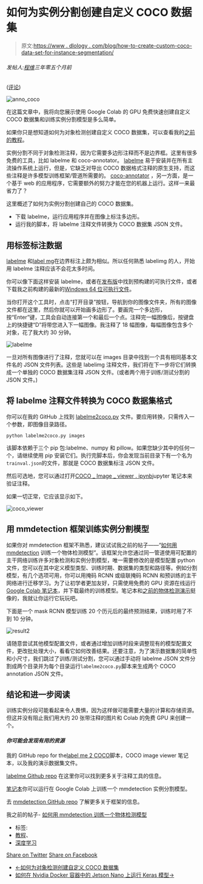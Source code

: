 # 如何为实例分割创建自定义 COCO 数据集

> 原文:[https://www . dlology . com/blog/how-to-create-custom-coco-data-set-for-instance-segmentation/](https://www.dlology.com/blog/how-to-create-custom-coco-data-set-for-instance-segmentation/)

###### 发帖人:[程维](/blog/author/Chengwei/)三年零五个月前

([评论](/blog/how-to-create-custom-coco-data-set-for-instance-segmentation/#disqus_thread))

![anno_coco](../Images/15b26989c29e75e0d9302eb24d40b04d.png)

在这篇文章中，我将向您展示使用 Google Colab 的 GPU 免费快速创建自定义 COCO 数据集和训练实例分割模型是多么简单。

如果你只是想知道如何为对象检测创建自定义 COCO 数据集，可以查看我的[之前的教程](https://www.dlology.com/blog/how-to-create-custom-coco-data-set-for-object-detection/)。

实例分割不同于对象检测注释，因为它需要多边形注释而不是边界框。这里有很多免费的工具，比如 labelme 和 coco-annotator。 [labelme](https://github.com/wkentaro/labelme) 易于安装并在所有主流操作系统上运行，但是，它缺乏对导出 COCO 数据格式注释的原生支持，而这些注释是许多模型训练框架/管道所需要的。 [coco-annotator](https://github.com/jsbroks/coco-annotator) ，另一方面，是一个基于 web 的应用程序，它需要额外的努力才能在您的机器上运行。这样一来最省力了？

这里概述了如何为实例分割创建自己的 COCO 数据集。

*   下载 labelme，运行应用程序并在图像上标注多边形。
*   运行我的脚本，将 labelme 注释文件转换为 COCO 数据集 JSON 文件。

## 用标签标注数据

[labelme](https://github.com/wkentaro/labelme) 和[label mg](https://github.com/tzutalin/labelImg)在边界标注上颇为相似。所以任何熟悉 labelimg 的人，开始用 labelme 注释应该不会花太多时间。

你可以像下面这样安装 labelme，或者在[发布版](https://github.com/wkentaro/labelme/releases/tag/v3.14.2)中找到预构建的可执行文件，或者下载我之前构建的最新的[Windows 64 位可执行文件](https://github.com/Tony607/labelme2coco/releases/download/V0.1/labelme.exe)。

当你打开这个工具时，点击“打开目录”按钮，导航到你的图像文件夹，所有的图像文件都在这里，然后你就可以开始画多边形了。要画完一个多边形，按“Enter”键，工具会自动连接第一个和最后一个点。注释完一幅图像后，按键盘上的快捷键“D”将带您进入下一幅图像。我注释了 18 幅图像，每幅图像包含多个对象，花了我大约 30 分钟。

![labelme](../Images/b8a119989df29e48c1c755e3f3369a5e.png)

一旦对所有图像进行了注释，您就可以在 images 目录中找到一个具有相同基本文件名的 JSON 文件列表。这些是 labelimg 注释文件，我们将在下一步将它们转换成一个单独的 COCO 数据集注释 JSON 文件。(或者两个用于训练/测试分割的 JSON 文件。)

## 将 labelme 注释文件转换为 COCO 数据集格式

你可以在我的 GitHub 上找到 [labelme2coco.py](https://github.com/Tony607/labelme2coco/blob/master/labelme2coco.py) 文件。要应用转换，只需传入一个参数，即图像目录路径。

```
python labelme2coco.py images
```

该脚本依赖于三个 pip 包:labelme、numpy 和 pillow。如果您缺少其中的任何一个，请继续使用 pip 安装它们。执行完脚本后，你会发现当前目录下有一个名为`trainval.json`的文件，那就是 COCO 数据集标注 JSON 文件。

然后可选地，您可以通过打开[COCO _ Image _ viewer . ipynb](https://github.com/Tony607/labelme2coco/blob/master/COCO_Image_Viewer.ipynb)jupyter 笔记本来验证注释。

如果一切正常，它应该显示如下。

![coco_viewer](../Images/5e9aebf1a1484aa0ff8a106edb2d0ef0.png)

## 用 mmdetection 框架训练实例分割模型

如果你对 mmdetection 框架不熟悉，建议试试我之前的帖子——“[如何用 mmdetection](https://www.dlology.com/blog/how-to-train-an-object-detection-model-with-mmdetection/) 训练一个物体检测模型”。该框架允许您通过同一管道使用可配置的主干网络训练许多对象检测和实例分割模型，唯一需要修改的是模型配置 python 文件，您可以在其中定义模型类型、训练时期、数据集的类型和路径等。例如分割模型，有几个选项可用，你可以用掩码 RCNN 或级联掩码 RCNN 和预训练的主干网络进行迁移学习。为了让初学者更加友好，只需使用免费的 GPU 资源在线运行[Google Colab 笔记本](https://colab.research.google.com/github/Tony607/mmdetection_instance_segmentation_demo/blob/master/mmdetection_train_custom_coco_data_segmentation.ipynb)，并下载最终的训练模型。笔记本和[之前的物体检测演示](https://github.com/Tony607/mmdetection_object_detection_demo/blob/master/mmdetection_train_custom_coco_data.ipynb)挺像的，我就让你运行它玩玩吧。

下面是一个 mask RCNN 模型训练 20 个历元后的最终预测结果，训练时用了不到 10 分钟。

![result2](../Images/79430a51880c0f14b7c5b783fadcfce6.png)

请随意尝试其他模型配置文件，或者通过增加训练时段来调整现有的模型配置文件，更改批处理大小，看看它如何改善结果。还要注意，为了演示数据集的简单性和小尺寸，我们跳过了训练/测试分割，您可以通过手动将 labelme JSON 文件分割成两个目录并为每个目录运行`labelme2coco.py`脚本来生成两个 COCO annotation JSON 文件。

## 结论和进一步阅读

训练实例分段可能看起来令人畏惧，因为这样做可能需要大量的计算和存储资源。但这并没有阻止我们用大约 20 张带注释的图片和 Colab 的免费 GPU 来创建一个。

#### *你可能会发现有用的资源*

我的 GitHub repo for the[label me 2 COCO](https://github.com/Tony607/labelme2coco)脚本，COCO image viewer 笔记本，以及我的演示数据集文件。

[labelme Github repo](https://github.com/wkentaro/labelme) 在这里你可以找到更多关于注释工具的信息。

[笔记本](https://github.com/Tony607/mmdetection_instance_segmentation_demo/blob/master/mmdetection_train_custom_coco_data_segmentation.ipynb)你可以运行在 Google Colab 上训练一个 mmdetection 实例分割模型。

去 [mmdetection GitHub repo](https://github.com/open-mmlab/mmdetection) 了解更多关于框架的信息。

我之前的帖子- [如何用 mmdetection 训练一个物体检测模型](https://www.dlology.com/blog/how-to-create-custom-coco-data-set-for-object-detection/)

*   标签:
*   [教程](/blog/tag/tutorial/)、
*   [深度学习](/blog/tag/deep-learning/)

[Share on Twitter](https://twitter.com/intent/tweet?url=https%3A//www.dlology.com/blog/how-to-create-custom-coco-data-set-for-instance-segmentation/&text=How%20to%20create%20custom%20COCO%20data%20set%20for%20instance%20segmentation) [Share on Facebook](https://www.facebook.com/sharer/sharer.php?u=https://www.dlology.com/blog/how-to-create-custom-coco-data-set-for-instance-segmentation/)

*   [←如何为对象检测创建自定义 COCO 数据集](/blog/how-to-create-custom-coco-data-set-for-object-detection/)
*   [如何在 Nvidia Docker 容器中的 Jetson Nano 上运行 Keras 模型→](/blog/how-to-run-keras-model-on-jetson-nano-in-nvidia-docker-container/)